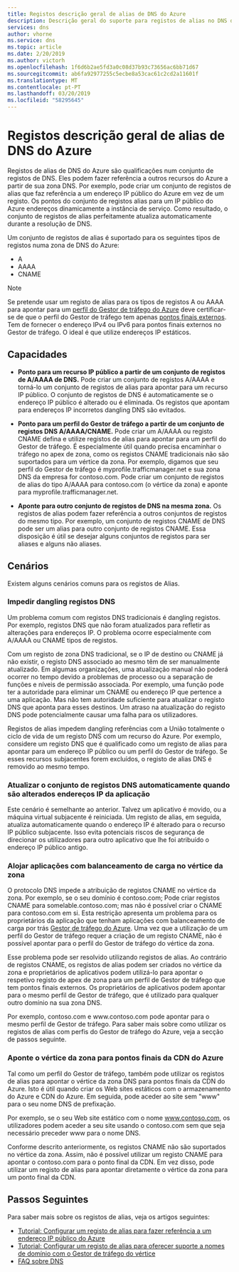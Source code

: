 ```yaml
---
title: Registos descrição geral de alias de DNS do Azure
description: Descrição geral do suporte para registos de alias no DNS do Azure de Microsoft.
services: dns
author: vhorne
ms.service: dns
ms.topic: article
ms.date: 2/20/2019
ms.author: victorh
ms.openlocfilehash: 1f6d6b2ae5fd3a0c08d37b93c73656ac6bb71d67
ms.sourcegitcommit: ab6fa92977255c5ecbe8a53cac61c2cd2a11601f
ms.translationtype: MT
ms.contentlocale: pt-PT
ms.lasthandoff: 03/20/2019
ms.locfileid: "58295645"
---
```

# <a name="azure-dns-alias-records-overview"></a>Registos descrição geral de alias de DNS do Azure

Registos de alias de DNS do Azure são qualificações num conjunto de registos de DNS. Eles podem fazer referência a outros recursos do Azure a partir de sua zona DNS. Por exemplo, pode criar um conjunto de registos de alias que faz referência a um endereço IP público do Azure em vez de um registo. Os pontos do conjunto de registos alias para um IP público do Azure endereços dinamicamente a instância de serviço. Como resultado, o conjunto de registos de alias perfeitamente atualiza automaticamente durante a resolução de DNS.

Um conjunto de registos de alias é suportado para os seguintes tipos de registos numa zona de DNS do Azure: 

- A 
- AAAA 
- CNAME 

> [!NOTE]
> Se pretende usar um registo de alias para os tipos de registos A ou AAAA para apontar para um [perfil do Gestor de tráfego do Azure](../traffic-manager/quickstart-create-traffic-manager-profile.md) deve certificar-se de que o perfil do Gestor de tráfego tem apenas [pontos finais externos](../traffic-manager/traffic-manager-endpoint-types.md#external-endpoints). Tem de fornecer o endereço IPv4 ou IPv6 para pontos finais externos no Gestor de tráfego. O ideal é que utilize endereços IP estáticos.

## <a name="capabilities"></a>Capacidades

- **Ponto para um recurso IP público a partir de um conjunto de registos de A/AAAA de DNS.** Pode criar um conjunto de registos A/AAAA e torná-lo um conjunto de registos de alias para apontar para um recurso IP público. O conjunto de registos de DNS é automaticamente se o endereço IP público é alterado ou é eliminada. Os registos que apontam para endereços IP incorretos dangling DNS são evitados.

- **Ponto para um perfil do Gestor de tráfego a partir de um conjunto de registos DNS A/AAAA/CNAME.** Pode criar um A/AAAA ou registo CNAME defina e utilize registos de alias para apontar para um perfil do Gestor de tráfego. É especialmente útil quando precisa encaminhar o tráfego no apex de zona, como os registos CNAME tradicionais não são suportados para um vértice da zona. Por exemplo, digamos que seu perfil do Gestor de tráfego é myprofile.trafficmanager.net e sua zona DNS da empresa for contoso.com. Pode criar um conjunto de registos de alias do tipo A/AAAA para contoso.com (o vértice da zona) e aponte para myprofile.trafficmanager.net.

- **Aponte para outro conjunto de registos de DNS na mesma zona.** Os registos de alias podem fazer referência a outros conjuntos de registos do mesmo tipo. Por exemplo, um conjunto de registos CNAME de DNS pode ser um alias para outro conjunto de registos CNAME. Essa disposição é útil se desejar alguns conjuntos de registos para ser aliases e alguns não aliases.

## <a name="scenarios"></a>Cenários

Existem alguns cenários comuns para os registos de Alias.

### <a name="prevent-dangling-dns-records"></a>Impedir dangling registos DNS

Um problema comum com registos DNS tradicionais é dangling registos. Por exemplo, registos DNS que não foram atualizados para refletir as alterações para endereços IP. O problema ocorre especialmente com A/AAAA ou CNAME tipos de registos.

Com um registo de zona DNS tradicional, se o IP de destino ou CNAME já não existir, o registo DNS associado ao mesmo têm de ser manualmente atualizado. Em algumas organizações, uma atualização manual não poderá ocorrer no tempo devido a problemas de processo ou a separação de funções e níveis de permissão associada. Por exemplo, uma função pode ter a autoridade para eliminar um CNAME ou endereço IP que pertence a uma aplicação. Mas não tem autoridade suficiente para atualizar o registo DNS que aponta para esses destinos. Um atraso na atualização do registo DNS pode potencialmente causar uma falha para os utilizadores.

Registos de alias impedem dangling referências com a União totalmente o ciclo de vida de um registo DNS com um recurso do Azure. Por exemplo, considere um registo DNS que é qualificado como um registo de alias para apontar para um endereço IP público ou um perfil do Gestor de tráfego. Se esses recursos subjacentes forem excluídos, o registo de alias DNS é removido ao mesmo tempo.

### <a name="update-dns-record-set-automatically-when-application-ip-addresses-change"></a>Atualizar o conjunto de registos DNS automaticamente quando são alterados endereços IP da aplicação

Este cenário é semelhante ao anterior. Talvez um aplicativo é movido, ou a máquina virtual subjacente é reiniciada. Um registo de alias, em seguida, atualiza automaticamente quando o endereço IP é alterado para o recurso IP público subjacente. Isso evita potenciais riscos de segurança de direcionar os utilizadores para outro aplicativo que lhe foi atribuído o endereço IP público antigo.

### <a name="host-load-balanced-applications-at-the-zone-apex"></a>Alojar aplicações com balanceamento de carga no vértice da zona

O protocolo DNS impede a atribuição de registos CNAME no vértice da zona. Por exemplo, se o seu domínio é contoso.com; Pode criar registos CNAME para somelable.contoso.com; mas não é possível criar o CNAME para contoso.com em si.
Esta restrição apresenta um problema para os proprietários da aplicação que tenham aplicações com balanceamento de carga por trás [Gestor de tráfego do Azure](../traffic-manager/traffic-manager-overview.md). Uma vez que a utilização de um perfil do Gestor de tráfego requer a criação de um registo CNAME, não é possível apontar para o perfil do Gestor de tráfego do vértice da zona.

Esse problema pode ser resolvido utilizando registos de alias. Ao contrário de registos CNAME, os registos de alias podem ser criados no vértice da zona e proprietários de aplicativos podem utilizá-lo para apontar o respetivo registo de apex de zona para um perfil de Gestor de tráfego que tem pontos finais externos. Os proprietários de aplicativos podem apontar para o mesmo perfil de Gestor de tráfego, que é utilizado para qualquer outro domínio na sua zona DNS.

Por exemplo, contoso.com e www\.contoso.com pode apontar para o mesmo perfil de Gestor de tráfego. Para saber mais sobre como utilizar os registos de alias com perfis do Gestor de tráfego do Azure, veja a secção de passos seguinte.

### <a name="point-zone-apex-to-azure-cdn-endpoints"></a>Aponte o vértice da zona para pontos finais da CDN do Azure
Tal como um perfil do Gestor de tráfego, também pode utilizar os registos de alias para apontar o vértice da zona DNS para pontos finais da CDN do Azure. Isto é útil quando criar os Web sites estáticos com o armazenamento do Azure e CDN do Azure. Em seguida, pode aceder ao site sem "www" para o seu nome DNS de prefixação.

Por exemplo, se o seu Web site estático com o nome www.contoso.com, os utilizadores podem aceder a seu site usando o contoso.com sem que seja necessário preceder www para o nome DNS.

Conforme descrito anteriormente, os registos CNAME não são suportados no vértice da zona. Assim, não é possível utilizar um registo CNAME para apontar o contoso.com para o ponto final da CDN. Em vez disso, pode utilizar um registo de alias para apontar diretamente o vértice da zona para um ponto final da CDN.

## <a name="next-steps"></a>Passos Seguintes

Para saber mais sobre os registos de alias, veja os artigos seguintes:

- [Tutorial: Configurar um registo de alias para fazer referência a um endereço IP público do Azure](tutorial-alias-pip.md)
- [Tutorial: Configurar um registo de alias para oferecer suporte a nomes de domínio com o Gestor de tráfego do vértice](tutorial-alias-tm.md)
- [FAQ sobre DNS](https://docs.microsoft.com/azure/dns/dns-faq#alias-records)
